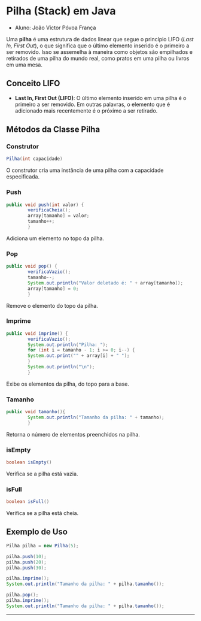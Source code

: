 # Pilha (Stack) em Java 

- Aluno: João Victor Póvoa França

Uma **pilha** é uma estrutura de dados linear que segue o princípio LIFO (*Last In, First Out*), o que significa que o último elemento inserido é o primeiro a ser removido. Isso se assemelha à maneira como objetos são empilhados e retirados de uma pilha do mundo real, como pratos em uma pilha ou livros em uma mesa.

## Conceito LIFO

- **Last In, First Out (LIFO)**: O último elemento inserido em uma pilha é o primeiro a ser removido. Em outras palavras, o elemento que é adicionado mais recentemente é o próximo a ser retirado.

## Métodos da Classe Pilha

### Construtor

```java
Pilha(int capacidade)
```

O construtor cria uma instância de uma pilha com a capacidade especificada.

### Push

```java
public void push(int valor) {
        verificaCheia();
        array[tamanho] = valor;
        tamanho++;
        }
```

Adiciona um elemento no topo da pilha.

### Pop

```java
public void pop() {
        verificaVazio();
        tamanho--;
        System.out.println("Valor deletado é: " + array[tamanho]);
        array[tamanho] = 0;
        }
```

Remove o elemento do topo da pilha.

### Imprime

```java
public void imprime() {
        verificaVazio();
        System.out.println("Pilha: ");
        for (int i = tamanho - 1; i >= 0; i--) {
        System.out.print("" + array[i] + " ");
        }
        System.out.println("\n");
        }
```

Exibe os elementos da pilha, do topo para a base.

### Tamanho

```java
public void tamanho(){
        System.out.println("Tamanho da pilha: " + tamanho);
        }
```

Retorna o número de elementos preenchidos na pilha.

### isEmpty

```java
boolean isEmpty()
```

Verifica se a pilha está vazia.

### isFull

```java
boolean isFull()
```

Verifica se a pilha está cheia.

## Exemplo de Uso

```java
Pilha pilha = new Pilha(5);

pilha.push(10);
pilha.push(20);
pilha.push(30);

pilha.imprime();
System.out.println("Tamanho da pilha: " + pilha.tamanho());

pilha.pop();
pilha.imprime();
System.out.println("Tamanho da pilha: " + pilha.tamanho());
```

---